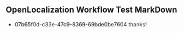 ## OpenLocalization Workflow Test MarkDown
* 07b65f0d-c33e-47c9-8369-69bde0be7604 thanks!

<!--HONumber=Jul16_HO2-->


